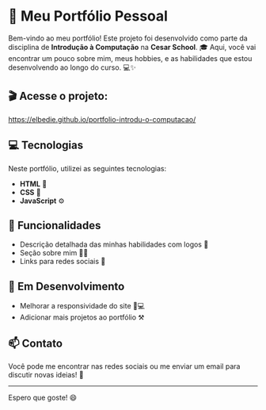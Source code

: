 # 🚀 Meu Portfólio Pessoal

Bem-vindo ao meu portfólio! Este projeto foi desenvolvido como parte da disciplina de **Introdução à Computação** na **Cesar School**. 🎓 Aqui, você vai encontrar um pouco sobre mim, meus hobbies, e as habilidades que estou desenvolvendo ao longo do curso. 💻✨

## 🎬 Acesse o projeto: 
https://elbedie.github.io/portfolio-introdu-o-computacao/

## 💻 Tecnologias

Neste portfólio, utilizei as seguintes tecnologias:

- **HTML** 📝
- **CSS** 🎨
- **JavaScript** ⚙️

## 🌟 Funcionalidades

- Descrição detalhada das minhas habilidades com logos 📄
- Seção sobre mim 🧑‍💻
- Links para redes sociais 📱

## 🚧 Em Desenvolvimento

- Melhorar a responsividade do site 📱💻
- Adicionar mais projetos ao portfólio ⚒️

## 📫 Contato

Você pode me encontrar nas redes sociais ou me enviar um email para discutir novas ideias! 📧

---

Espero que goste! 😄

